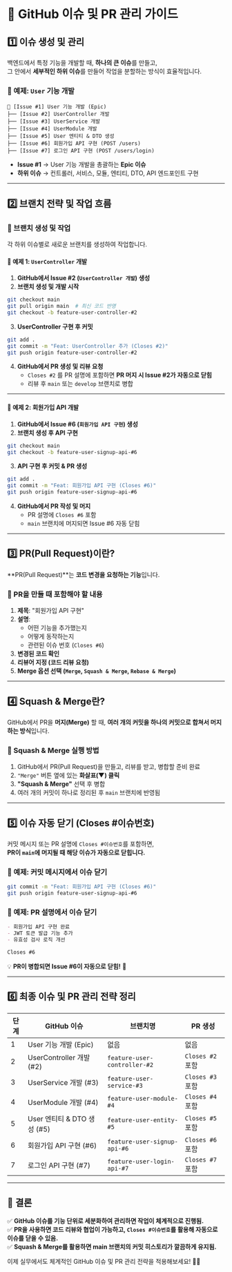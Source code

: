 # 🚀 GitHub 이슈 및 PR 관리 가이드

## 1️⃣ 이슈 생성 및 관리

백엔드에서 특정 기능을 개발할 때, **하나의 큰 이슈**를 만들고,  
그 안에서 **세부적인 하위 이슈**를 만들어 작업을 분할하는 방식이 효율적입니다.

### 📌 예제: `User` 기능 개발

```
📌 [Issue #1] User 기능 개발 (Epic)
├── [Issue #2] UserController 개발
├── [Issue #3] UserService 개발
├── [Issue #4] UserModule 개발
├── [Issue #5] User 엔티티 & DTO 생성
├── [Issue #6] 회원가입 API 구현 (POST /users)
├── [Issue #7] 로그인 API 구현 (POST /users/login)
```

- **Issue #1** → User 기능 개발을 총괄하는 **Epic 이슈**
- **하위 이슈** → 컨트롤러, 서비스, 모듈, 엔티티, DTO, API 엔드포인트 구현

---

## 2️⃣ 브랜치 전략 및 작업 흐름

### 📌 브랜치 생성 및 작업
각 하위 이슈별로 새로운 브랜치를 생성하여 작업합니다.

#### 📌 예제 1: `UserController` 개발

1. **GitHub에서 Issue #2 (`UserController 개발`) 생성**
2. **브랜치 생성 및 개발 시작**
```bash
git checkout main
git pull origin main  # 최신 코드 반영
git checkout -b feature-user-controller-#2
```
3. **UserController 구현 후 커밋**
```bash
git add .
git commit -m "Feat: UserController 추가 (Closes #2)"
git push origin feature-user-controller-#2


```
4. **GitHub에서 PR 생성 및 리뷰 요청**
   - `Closes #2` 를 PR 설명에 포함하면 **PR 머지 시 Issue #2가 자동으로 닫힘**
   - 리뷰 후 `main` 또는 `develop` 브랜치로 병합

---

#### 📌 예제 2: 회원가입 API 개발

1. **GitHub에서 Issue #6 (`회원가입 API 구현`) 생성**
2. **브랜치 생성 후 API 구현**
```bash
git checkout main
git checkout -b feature-user-signup-api-#6
```
3. **API 구현 후 커밋 & PR 생성**
```bash
git add .
git commit -m "Feat: 회원가입 API 구현 (Closes #6)"
git push origin feature-user-signup-api-#6
```
4. **GitHub에서 PR 작성 및 머지**
   - PR 설명에 `Closes #6` 포함
   - `main` 브랜치에 머지되면 Issue #6 자동 닫힘

---

## 3️⃣ PR(Pull Request)이란?
**PR(Pull Request)**는 **코드 변경을 요청하는 기능**입니다.

### 📌 PR을 만들 때 포함해야 할 내용
1. **제목**: "회원가입 API 구현"
2. **설명**:
   - 어떤 기능을 추가했는지
   - 어떻게 동작하는지
   - 관련된 이슈 번호 (`Closes #6`)
3. **변경된 코드 확인**  
4. **리뷰어 지정 (코드 리뷰 요청)**  
5. **Merge 옵션 선택 (`Merge`, `Squash & Merge`, `Rebase & Merge`)**  

---

## 4️⃣ Squash & Merge란?
GitHub에서 PR을 **머지(Merge)** 할 때, **여러 개의 커밋을 하나의 커밋으로 합쳐서 머지하는 방식**입니다.

### 📌 Squash & Merge 실행 방법
1. GitHub에서 PR(Pull Request)을 만들고, 리뷰를 받고, 병합할 준비 완료  
2. `"Merge"` 버튼 옆에 있는 **화살표(▼) 클릭**  
3. **"Squash & Merge"** 선택 후 병합  
4. 여러 개의 커밋이 하나로 정리된 후 `main` 브랜치에 반영됨

---

## 5️⃣ 이슈 자동 닫기 (Closes #이슈번호)
커밋 메시지 또는 PR 설명에 `Closes #이슈번호`를 포함하면,  
**PR이 `main`에 머지될 때 해당 이슈가 자동으로 닫힙니다.**

### 📌 예제: 커밋 메시지에서 이슈 닫기
```bash
git commit -m "Feat: 회원가입 API 구현 (Closes #6)"
git push origin feature-user-signup-api-#6
```
### 📌 예제: PR 설명에서 이슈 닫기
```markdown
- 회원가입 API 구현 완료
- JWT 토큰 발급 기능 추가
- 유효성 검사 로직 개선

Closes #6
```
💡 **PR이 병합되면 Issue #6이 자동으로 닫힘!** 🎯

---

## 6️⃣ 최종 이슈 및 PR 관리 전략 정리

| 단계 | GitHub 이슈 | 브랜치명 | PR 생성 |
|------|------------|---------|---------|
| 1 | User 기능 개발 (Epic) | 없음 | 없음 |
| 2 | UserController 개발 (#2) | `feature-user-controller-#2` | `Closes #2` 포함 |
| 3 | UserService 개발 (#3) | `feature-user-service-#3` | `Closes #3` 포함 |
| 4 | UserModule 개발 (#4) | `feature-user-module-#4` | `Closes #4` 포함 |
| 5 | User 엔티티 & DTO 생성 (#5) | `feature-user-entity-#5` | `Closes #5` 포함 |
| 6 | 회원가입 API 구현 (#6) | `feature-user-signup-api-#6` | `Closes #6` 포함 |
| 7 | 로그인 API 구현 (#7) | `feature-user-login-api-#7` | `Closes #7` 포함 |

---

## 🎯 결론
✅ **GitHub 이슈를 기능 단위로 세분화하여 관리하면 작업이 체계적으로 진행됨.**  
✅ **PR을 사용하면 코드 리뷰와 협업이 가능하고, `Closes #이슈번호`를 활용해 자동으로 이슈를 닫을 수 있음.**  
✅ **Squash & Merge를 활용하면 main 브랜치의 커밋 히스토리가 깔끔하게 유지됨.**  

이제 실무에서도 체계적인 GitHub 이슈 및 PR 관리 전략을 적용해보세요! 🚀🔥
